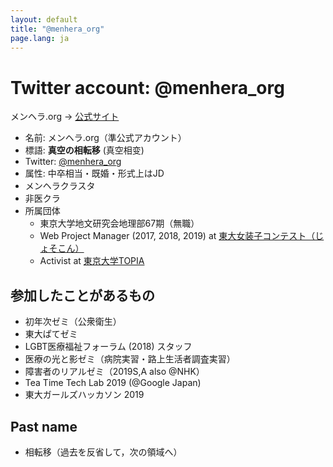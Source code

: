 ```yaml
---
layout: default
title: "@menhera_org"
page.lang: ja
---
```


# Twitter account: @menhera_org
メンヘラ.org → [公式サイト](https://menhera.org/)

- 名前: メンヘラ.org（準公式アカウント）
- 標語: **真空の相転移** (真空相变)
- Twitter: [@menhera_org](https://twitter.com/menhera_org)
- 属性: 中卒相当・既婚・形式上はJD
- メンヘラクラスタ
- 非医クラ
- 所属団体
  - 東京大学地文研究会地理部67期（無職）
  - Web Project Manager (2017, 2018, 2019) at [東大女装子コンテスト（じょそこん）](https://www.josocon.u-tokyo.eu.org/)
  - Activist at [東京大学TOPIA](https://topiaut.wordpress.com/)

## 参加したことがあるもの

- 初年次ゼミ（公衆衛生）
- 東大ぱてゼミ
- LGBT医療福祉フォーラム (2018) スタッフ
- 医療の光と影ゼミ（病院実習・路上生活者調査実習）
- 障害者のリアルゼミ（2019S,A also @NHK）
- Tea Time Tech Lab 2019 (@Google Japan)
- 東大ガールズハッカソン 2019

## Past name

- 相転移（過去を反省して，次の領域へ）


